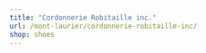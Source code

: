 ```yaml
---
title: "Cordonnerie Robitaille inc."
url: /mont-laurier/cordonnerie-robitaille-inc/
shop: shoes
---
```

